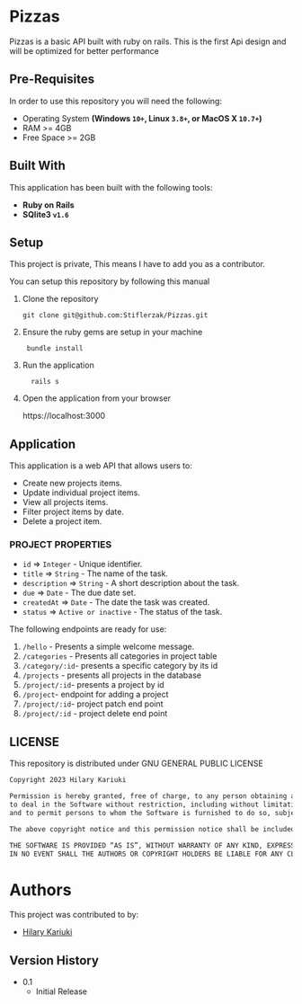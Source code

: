 # Pizzas
Pizzas is a basic API built with ruby on rails. 
This is the first Api design and will be optimized for better performance

## Pre-Requisites
In order to use this repository you will need the following:

- Operating System **(Windows `10+`, Linux `3.8+`, or MacOS X `10.7+`)**
- RAM >= 4GB
- Free Space >= 2GB

## Built With
This application has been built with the following tools:

- **Ruby on Rails**
- **SQlite3 `v1.6`**


## Setup
This project is private, This means I have to add you as a contributor.

You can setup this repository by following this manual

1. Clone the repository
    
       git clone git@github.com:Stiflerzak/Pizzas.git
   
2. Ensure the ruby gems are setup in your machine
    
        bundle install
  
3. Run the application
   
         rails s
    
4. Open the application from your browser
    
   https://localhost:3000
   
   
## Application
This application is a web API that allows users to:
- Create new projects items.
- Update individual project items.
- View all projects items.
- Filter project items by date.
- Delete a project item.

###     PROJECT PROPERTIES
- `id` => `Integer` - Unique identifier.
- `title` => `String` - The name of the task.
- `description` => `String` - A short description about the task.
- `due` => `Date` - The due date set.
- `createdAt` => `Date` - The date the task was created.
- `status` => `Active or inactive` - The status of the task.


The following endpoints are ready for use:
1. `/hello` - Presents a simple welcome message.
2. `/categories` - Presents all categories in project table
3. `/category/:id`- presents a specific category by its id
4. `/projects` - presents all projects in the database
5. `/project/:id`- presents a project by id
6. `/project`- endpoint for adding a project
7. `/project/:id`- project patch end point
8. `/project/:id` -  project delete end point

## LICENSE
This repository is distributed under  GNU GENERAL PUBLIC LICENSE

```markdown
Copyright 2023 Hilary Kariuki

Permission is hereby granted, free of charge, to any person obtaining a copy of this software and associated documentation files (the “Software”), 
to deal in the Software without restriction, including without limitation the rights to use, copy, modify, merge, publish, distribute, sublicense, and/or sell copies of the Software, 
and to permit persons to whom the Software is furnished to do so, subject to the following conditions:

The above copyright notice and this permission notice shall be included in all copies or substantial portions of the Software.

THE SOFTWARE IS PROVIDED “AS IS”, WITHOUT WARRANTY OF ANY KIND, EXPRESS OR IMPLIED, INCLUDING BUT NOT LIMITED TO THE WARRANTIES OF MERCHANTABILITY, FITNESS FOR A PARTICULAR PURPOSE AND NONINFRINGEMENT. 
IN NO EVENT SHALL THE AUTHORS OR COPYRIGHT HOLDERS BE LIABLE FOR ANY CLAIM, DAMAGES OR OTHER LIABILITY, WHETHER IN AN ACTION OF CONTRACT, TORT OR OTHERWISE, ARISING FROM, OUT OF OR IN CONNECTION WITH THE SOFTWARE OR THE USE OR OTHER DEALINGS IN THE SOFTWARE.
```
# Authors
This project was contributed to by:
- [Hilary Kariuki](https://github.com/Stiflerzak/)

## Version History

* 0.1
    * Initial Release